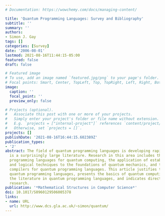 ```yaml
---
# Documentation: https://wowchemy.com/docs/managing-content/

title: 'Quantum Programming Languages: Survey and Bibliography'
subtitle: ''
summary: ''
authors:
- Simon J. Gay
tags: []
categories: [Survey]
date: '2006-08-01'
lastmod: 2021-08-16T11:44:15-05:00
featured: false
draft: false

# Featured image
# To use, add an image named `featured.jpg/png` to your page's folder.
# Focal points: Smart, Center, TopLeft, Top, TopRight, Left, Right, BottomLeft, Bottom, BottomRight.
image:
  caption: ''
  focal_point: ''
  preview_only: false

# Projects (optional).
#   Associate this post with one or more of your projects.
#   Simply enter your project's folder or file name without extension.
#   E.g. `projects = ["internal-project"]` references `content/project/deep-learning/index.md`.
#   Otherwise, set `projects = []`.
projects: []
publishDate: '2021-08-16T16:44:15.602389Z'
publication_types:
- '2'
abstract: The field of quantum programming languages is developing rapidly and there
  is a surprisingly large literature. Research in this area includes the design of
  programming languages for quantum computing, the application of established semantic
  and logical techniques to the foundations of quantum mechanics, and the design of
  compilers for quantum programming languages. This article justifies the study of
  quantum programming languages, presents the basics of quantum computing, surveys
  the literature in quantum programming languages, and indicates directions for future
  research.
publication: '*Mathematical Structures in Computer Science*'
doi: 10.1017/S0960129506005378
links:
- name: URL
  url: http://www.dcs.gla.ac.uk/~simon/quantum/
---
```

